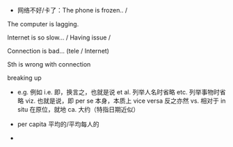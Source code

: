 - 网络不好/卡了：The phone is frozen.. /

The computer is lagging.

Internet is so slow... / Having issue /  

Connection is bad... (tele / Internet)

Sth is wrong with connection

breaking up


- e.g. 例如
i.e. 即，换言之，也就是说
et al. 列举人名时省略
etc. 列举事物时省略
viz. 也就是说，即
per se 本身，本质上
vice versa 反之亦然
vs. 相对于 
in situ 在原位，就地
ca. 大约（特指日期近似）

- per capita 平均的/平均每人的
- 